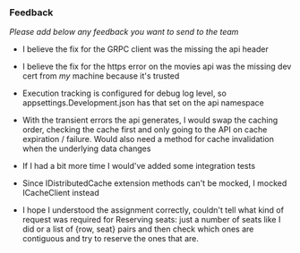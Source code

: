 ### Feedback

_Please add below any feedback you want to send to the team_

- I believe the fix for the GRPC client was the missing the api header

- I believe the fix for the https error on the movies api was the missing dev cert from _my_ machine because it's trusted

- Execution tracking is configured for debug log level, so appsettings.Development.json has that set on the api namespace

- With the transient errors the api generates, I would swap the caching order, checking the cache first and only going to the API on cache expiration / failure. Would also need a method for cache invalidation when the underlying data changes

- If I had a bit more time I would've added some integration tests

- Since IDistributedCache extension methods can't be mocked, I mocked ICacheClient instead

- I hope I understood the assignment correctly, couldn't tell what kind of request was required for Reserving seats: just a number of seats like I did or a list of {row, seat} pairs and then check which ones are contiguous and try to reserve the ones that are.
